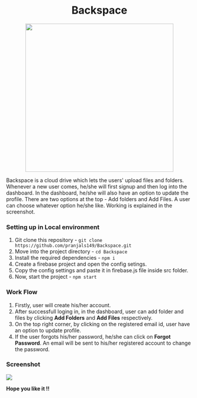<h1 align='center'>Backspace</h1>

<p align='center'><img src='https://cdn.pixabay.com/photo/2016/04/25/07/15/man-1351317_960_720.png' height=400 /></p>

<p>Backspace is a cloud drive which lets the users' upload files and folders. Whenever a new user comes, he/she will first signup and then log into the dashboard. In the dashboard, he/she will also have an option to update the profile. There are two options at the top - Add folders and Add Files. A user can choose whatever option he/she like. Working is explained in the screenshot.</p>

### Setting up in Local environment
1. Git clone this repository - ```git clone https://github.com/pranjals149/Backspace.git```
2. Move into the project directory - ```cd Backspace```
3. Install the required dependencies - ```npm i```
4. Create a firebase project and open the config setings.
5. Copy the config settings and paste it in firebase.js file inside src folder.
6. Now, start the project - ```npm start```

### Work Flow
1. Firstly, user will create his/her account.
2. After successfull loging in, in the dashboard, user can add folder and files by clicking <strong>Add Folders</strong> and <strong>Add Files</strong> respectively.
3. On the top right corner, by clicking on the registered email id, user have an option to update profile.
4. If the user forgots his/her password, he/she can click on <strong>Forgot Password</strong>. An email will be sent to his/her registered account to change the password.

### Screenshot
<img src="backspace.gif" />

**Hope you like it !!**